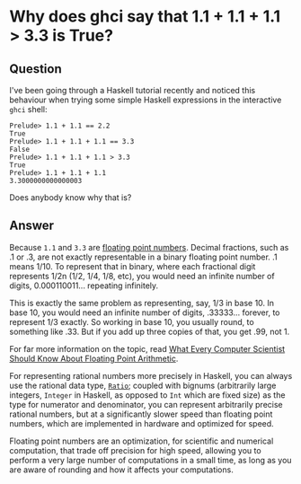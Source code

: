 
# Why does ghci say that 1.1 + 1.1 + 1.1 &gt; 3.3 is True?

## Question
        
I've been going through a Haskell tutorial recently and noticed this behaviour when trying some simple Haskell expressions in the interactive `ghci` shell:

    Prelude> 1.1 + 1.1 == 2.2
    True
    Prelude> 1.1 + 1.1 + 1.1 == 3.3
    False
    Prelude> 1.1 + 1.1 + 1.1 > 3.3
    True
    Prelude> 1.1 + 1.1 + 1.1
    3.3000000000000003
    

Does anybody know why that is?

## Answer
        
Because `1.1` and `3.3` are [floating point numbers](http://en.wikipedia.org/wiki/Floating_point). Decimal fractions, such as .1 or .3, are not exactly representable in a binary floating point number. .1 means 1/10. To represent that in binary, where each fractional digit represents 1/2n (1/2, 1/4, 1/8, etc), you would need an infinite number of digits, 0.000110011... repeating infinitely.

This is exactly the same problem as representing, say, 1/3 in base 10. In base 10, you would need an infinite number of digits, .33333... forever, to represent 1/3 exactly. So working in base 10, you usually round, to something like .33. But if you add up three copies of that, you get .99, not 1.

For far more information on the topic, read [What Every Computer Scientist Should Know About Floating Point Arithmetic](http://perso.ens-lyon.fr/jean-michel.muller/goldberg.pdf).

For representing rational numbers more precisely in Haskell, you can always use the rational data type, [`Ratio`](http://www.haskell.org/onlinereport/ratio.html); coupled with bignums (arbitrarily large integers, `Integer` in Haskell, as opposed to `Int` which are fixed size) as the type for numerator and denominator, you can represent arbitrarily precise rational numbers, but at a significantly slower speed than floating point numbers, which are implemented in hardware and optimized for speed.

Floating point numbers are an optimization, for scientific and numerical computation, that trade off precision for high speed, allowing you to perform a very large number of computations in a small time, as long as you are aware of rounding and how it affects your computations.
